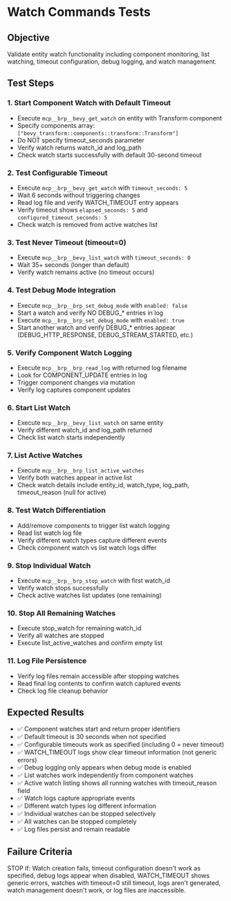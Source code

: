 # Watch Commands Tests

## Objective
Validate entity watch functionality including component monitoring, list watching, timeout configuration, debug logging, and watch management.

## Test Steps

### 1. Start Component Watch with Default Timeout
- Execute `mcp__brp__bevy_get_watch` on entity with Transform component
- Specify components array: `["bevy_transform::components::transform::Transform"]`
- Do NOT specify timeout_seconds parameter
- Verify watch returns watch_id and log_path
- Check watch starts successfully with default 30-second timeout

### 2. Test Configurable Timeout
- Execute `mcp__brp__bevy_get_watch` with `timeout_seconds: 5`
- Wait 6 seconds without triggering changes
- Read log file and verify WATCH_TIMEOUT entry appears
- Verify timeout shows `elapsed_seconds: 5` and `configured_timeout_seconds: 5`
- Check watch is removed from active watches list

### 3. Test Never Timeout (timeout=0)
- Execute `mcp__brp__bevy_list_watch` with `timeout_seconds: 0`
- Wait 35+ seconds (longer than default)
- Verify watch remains active (no timeout occurs)

### 4. Test Debug Mode Integration
- Execute `mcp__brp__brp_set_debug_mode` with `enabled: false`
- Start a watch and verify NO DEBUG_* entries in log
- Execute `mcp__brp__brp_set_debug_mode` with `enabled: true`
- Start another watch and verify DEBUG_* entries appear (DEBUG_HTTP_RESPONSE, DEBUG_STREAM_STARTED, etc.)

### 5. Verify Component Watch Logging
- Execute `mcp__brp__brp_read_log` with returned log filename
- Look for COMPONENT_UPDATE entries in log
- Trigger component changes via mutation
- Verify log captures component updates

### 6. Start List Watch
- Execute `mcp__brp__bevy_list_watch` on same entity
- Verify different watch_id and log_path returned
- Check list watch starts independently

### 7. List Active Watches
- Execute `mcp__brp__brp_list_active_watches`
- Verify both watches appear in active list
- Check watch details include entity_id, watch_type, log_path, timeout_reason (null for active)

### 8. Test Watch Differentiation
- Add/remove components to trigger list watch logging
- Read list watch log file
- Verify different watch types capture different events
- Check component watch vs list watch logs differ

### 9. Stop Individual Watch
- Execute `mcp__brp__brp_stop_watch` with first watch_id
- Verify watch stops successfully
- Check active watches list updates (one remaining)

### 10. Stop All Remaining Watches  
- Execute stop_watch for remaining watch_id
- Verify all watches are stopped
- Execute list_active_watches and confirm empty list

### 11. Log File Persistence
- Verify log files remain accessible after stopping watches
- Read final log contents to confirm watch captured events
- Check log file cleanup behavior

## Expected Results
- ✅ Component watches start and return proper identifiers
- ✅ Default timeout is 30 seconds when not specified
- ✅ Configurable timeouts work as specified (including 0 = never timeout)
- ✅ WATCH_TIMEOUT logs show clear timeout information (not generic errors)
- ✅ Debug logging only appears when debug mode is enabled
- ✅ List watches work independently from component watches
- ✅ Active watch listing shows all running watches with timeout_reason field
- ✅ Watch logs capture appropriate events
- ✅ Different watch types log different information
- ✅ Individual watches can be stopped selectively
- ✅ All watches can be stopped completely
- ✅ Log files persist and remain readable

## Failure Criteria
STOP if: Watch creation fails, timeout configuration doesn't work as specified, debug logs appear when disabled, WATCH_TIMEOUT shows generic errors, watches with timeout=0 still timeout, logs aren't generated, watch management doesn't work, or log files are inaccessible.